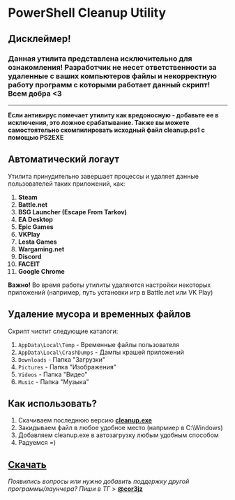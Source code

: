# PowerShell Cleanup Utility


## **Дисклеймер!**
### Данная утилита представлена исключительно для ознакомления! Разработчик не несет ответственности за удаленные с ваших компьютеров файлы и некорректную работу программ с которыми работает данный скрипт! Всем добра <3  
****  

**Если антивирус помечает утилиту как вредоносную - добавьте ее в исключения, это ложное срабатывание. Также вы можете самостоятельно скомпилировать исходный файл cleanup.ps1 с помощью PS2EXE**

## Автоматический логаут  

Утилита принудительно завершает процессы и удаляет данные пользователей таких приложений, как:  
1. **Steam**
2. **Battle.net**
3. **BSG Launcher (Escape From Tarkov)**
4. **EA Desktop**
5. **Epic Games**
6. **VKPlay**
7. **Lesta Games**
8. **Wargaming.net**
9. **Discord**
10. **FACEIT**
11. **Google Chrome**  

**Важно!** Во время работы утилиты удаляются настройки некоторых приложений (например, путь установки игр в Battle.net или VK Play)


## Удаление мусора и временных файлов  

Скрипт чистит следующие каталоги:
1. `AppData\Local\Temp` - Временные файлы пользователя
2. `AppData\Local\CrashDumps` - Дампы крашей приложений
3. `Downloads` - Папка "Загрузки"
4. `Pictures` - Папка "Изображения"
5. `Videos` - Папка "Видео"
6. `Music` - Папка "Музыка"

## Как использовать?

1. Скачиваем последнюю версию **[cleanup.exe](https://github.com/cor3jz/PS-Cleanup/releases)**
2. Закидываем файл в любое удобное место (напрмиер в C:\Windows)
3. Добавляем cleanup.exe в автозагрузку любым удобным способом
4. Радуемся =)

## [**Скачать**](https://github.com/cor3jz/PS-Cleanup/releases)

*Появились вопросы или нужно добавить поддержку другой программы/лаунчера? Пиши в ТГ* > **[@cor3jz](https://t.me/cor3jz)**